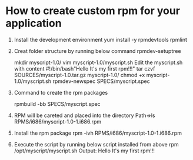 How to create custom rpm for your application
=============================================
1. Install the development environment
   yum install -y rpmdevtools rpmlint

2. Creat folder structure by running below command
   rpmdev-setuptree

   mkdir myscript-1.0/
   vim myscript-1.0/myscript.sh
   Edit the myscript.sh with content
   #!/bin/bash"Hello It's my first rpm!!!"
   tar czvf SOURCES/myscript-1.0.tar.gz myscript-1.0/
   chmod +x myscript-1.0/myscript.sh 
   rpmdev-newspec SPECS/myscript.spec
   
3. Command to create the rpm packages
 
   rpmbuild -bb SPECS/myscript.spec 
  
4. RPM will be careted and placed into the directory
   Path=>ls RPMS/i686/myscript-1.0-1.i686.rpm 

5. Install the rpm package
   rpm -ivh RPMS/i686/myscript-1.0-1.i686.rpm

6. Execute the script by running below script installed from above rpm
   /opt/myscript/myscript.sh 
   Output: Hello It's my first rpm!!!

   


